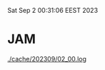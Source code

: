 Sat Sep  2 00:31:06 EEST 2023
# JAM
<a href='./cache/202309/02_00.log'>./cache/202309/02_00.log</a>
